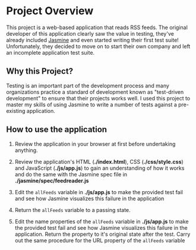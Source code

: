 # Project Overview

This project is a web-based application that reads RSS feeds. The original developer of this application clearly saw the value in testing, they've already included [Jasmine](http://jasmine.github.io/) and even started writing their first test suite! Unfortunately, they decided to move on to start their own company and left an incomplete application test suite. 

## Why this Project?

Testing is an important part of the development process and many organizations practice a standard of development known as "test-driven development" to ensure that their projects works well. I used this project to master my skills of using Jasmine to write a number of tests against a pre-existing application. 

## How to use the application

1. Review the application in your browser at first before undertaking anything.
2. Review the application's HTML (**./index.html**), CSS (**./css/style.css**) and JavaScript (**./js/app.js**) to gain an understanding of how it works and do the same with the Jasmine spec file in **./jasmine/spec/feedreader.js**

3. Edit the `allFeeds` variable in **./js/app.js** to make the provided test fail and see how Jasmine visualizes this failure in the application

4. Return the `allFeeds` variable to a passing state.

5. Edit the name properties of the `allFeeds` variable in **./js/app.js** to make the provided test fail and see how Jasmine visualizes this failure in the application. Return the property to it's original state after the test. Carry out the same procedure for the URL property of the `allFeeds` variable



